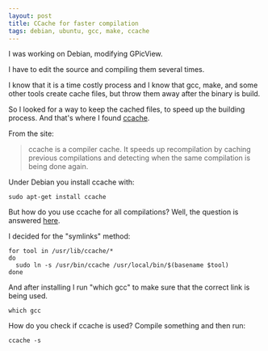 ```yaml
---
layout: post
title: CCache for faster compilation
tags: debian, ubuntu, gcc, make, ccache
---
```


I was working on Debian, modifying GPicView.

I have to edit the source and compiling them several times.

I know that it is a time costly process and I know that gcc, make, and some other tools create cache files, but throw them away after the binary is build.

So I looked for a way to keep the cached files, to speed up the building process. And that's where I found [ccache](https://ccache.samba.org/).

From the site:

> ccache is a compiler cache. It speeds up recompilation by caching previous compilations and detecting when the same compilation is being done again.

Under Debian you install ccache with:

```
sudo apt-get install ccache
```

But how do you use ccache for all compilations? Well, the question is answered [here](https://ccache.samba.org/manual/latest.html#_run_modes).

I decided for the "symlinks" method:

```
for tool in /usr/lib/ccache/*
do
  sudo ln -s /usr/bin/ccache /usr/local/bin/$(basename $tool)
done
```

And after installing I run "which gcc" to make sure that the correct link is being used.

```
which gcc
```

How do you check if ccache is used? Compile something and then run:

```
ccache -s
```

